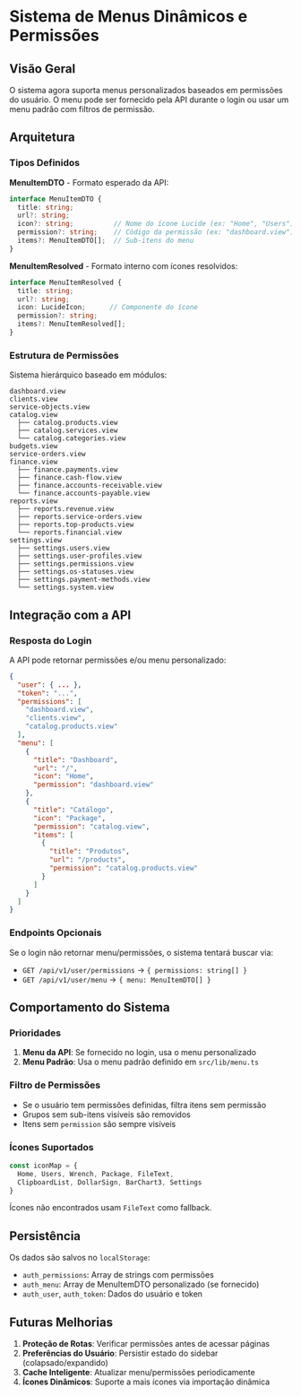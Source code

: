 # Sistema de Menus Dinâmicos e Permissões

## Visão Geral

O sistema agora suporta menus personalizados baseados em permissões do usuário. O menu pode ser fornecido pela API durante o login ou usar um menu padrão com filtros de permissão.

## Arquitetura

### Tipos Definidos

**MenuItemDTO** - Formato esperado da API:
```typescript
interface MenuItemDTO {
  title: string;
  url?: string;
  icon?: string;          // Nome do ícone Lucide (ex: "Home", "Users")
  permission?: string;    // Código da permissão (ex: "dashboard.view")
  items?: MenuItemDTO[];  // Sub-itens do menu
}
```

**MenuItemResolved** - Formato interno com ícones resolvidos:
```typescript
interface MenuItemResolved {
  title: string;
  url?: string;
  icon: LucideIcon;      // Componente do ícone
  permission?: string;
  items?: MenuItemResolved[];
}
```

### Estrutura de Permissões

Sistema hierárquico baseado em módulos:

```
dashboard.view
clients.view
service-objects.view
catalog.view
  ├── catalog.products.view
  ├── catalog.services.view
  └── catalog.categories.view
budgets.view
service-orders.view
finance.view
  ├── finance.payments.view
  ├── finance.cash-flow.view
  ├── finance.accounts-receivable.view
  └── finance.accounts-payable.view
reports.view
  ├── reports.revenue.view
  ├── reports.service-orders.view
  ├── reports.top-products.view
  └── reports.financial.view
settings.view
  ├── settings.users.view
  ├── settings.user-profiles.view
  ├── settings.permissions.view
  ├── settings.os-statuses.view
  ├── settings.payment-methods.view
  └── settings.system.view
```

## Integração com a API

### Resposta do Login

A API pode retornar permissões e/ou menu personalizado:

```json
{
  "user": { ... },
  "token": "...",
  "permissions": [
    "dashboard.view",
    "clients.view",
    "catalog.products.view"
  ],
  "menu": [
    {
      "title": "Dashboard",
      "url": "/",
      "icon": "Home",
      "permission": "dashboard.view"
    },
    {
      "title": "Catálogo",
      "icon": "Package",
      "permission": "catalog.view",
      "items": [
        {
          "title": "Produtos",
          "url": "/products",
          "permission": "catalog.products.view"
        }
      ]
    }
  ]
}
```

### Endpoints Opcionais

Se o login não retornar menu/permissões, o sistema tentará buscar via:

- `GET /api/v1/user/permissions` → `{ permissions: string[] }`
- `GET /api/v1/user/menu` → `{ menu: MenuItemDTO[] }`

## Comportamento do Sistema

### Prioridades

1. **Menu da API**: Se fornecido no login, usa o menu personalizado
2. **Menu Padrão**: Usa o menu padrão definido em `src/lib/menu.ts`

### Filtro de Permissões

- Se o usuário tem permissões definidas, filtra itens sem permissão
- Grupos sem sub-itens visíveis são removidos
- Itens sem `permission` são sempre visíveis

### Ícones Suportados

```typescript
const iconMap = {
  Home, Users, Wrench, Package, FileText,
  ClipboardList, DollarSign, BarChart3, Settings
}
```

Ícones não encontrados usam `FileText` como fallback.

## Persistência

Os dados são salvos no `localStorage`:

- `auth_permissions`: Array de strings com permissões
- `auth_menu`: Array de MenuItemDTO personalizado (se fornecido)
- `auth_user`, `auth_token`: Dados do usuário e token

## Futuras Melhorias

1. **Proteção de Rotas**: Verificar permissões antes de acessar páginas
2. **Preferências do Usuário**: Persistir estado do sidebar (colapsado/expandido)
3. **Cache Inteligente**: Atualizar menu/permissões periodicamente
4. **Ícones Dinâmicos**: Suporte a mais ícones via importação dinâmica